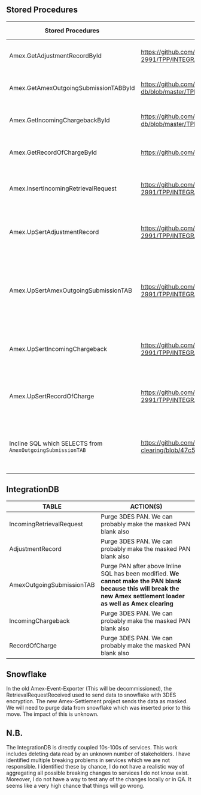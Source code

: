 
## Stored Procedures

| Stored Procedures                                          | Links                                                                                                                                                                                                  | Notes                                                                                                                                                                                                                                                                                                                                                                                                                                                                                                                                                                                                                                                                                                                                                                                                                                                                                                                                                                                                                                                                                                                                       | Action(s)                                                                                                                                                                                                                                                                                           | Suggested Action |
| ---------------------------------------------------------- | ------------------------------------------------------------------------------------------------------------------------------------------------------------------------------------------------------ | ------------------------------------------------------------------------------------------------------------------------------------------------------------------------------------------------------------------------------------------------------------------------------------------------------------------------------------------------------------------------------------------------------------------------------------------------------------------------------------------------------------------------------------------------------------------------------------------------------------------------------------------------------------------------------------------------------------------------------------------------------------------------------------------------------------------------------------------------------------------------------------------------------------------------------------------------------------------------------------------------------------------------------------------------------------------------------------------------------------------------------------------- | --------------------------------------------------------------------------------------------------------------------------------------------------------------------------------------------------------------------------------------------------------------------------------------------------- | ---------------- |
| Amex.GetAdjustmentRecordById                               | https://github.com/cko-card-processing/checkout-tpp-db/blob/task/CPK-2991/TPP/INTEGRATION/Amex/Stored%20Procedures/AdjustmentRecord/GetAdjustmentRecordById.sql#L12                                    | Not used                                                                                                                                                                                                                                                                                                                                                                                                                                                                                                                                                                                                                                                                                                                                                                                                                                                                                                                                                                                                                                                                                                                                    | Stop decrypting and returning decrypted  PAN and instead return blank PAN, __No impact observed__. This can probably be deleted completely                                                                                                                                                          | DELETE SP        |
| Amex.GetAmexOutgoingSubmissionTABById                      | https://github.com/cko-card-processing/checkout-tpp-db/blob/master/TPP/INTEGRATION/Amex/Stored%20Procedures/Submission/AmexOutgoingSubmissionTAB/GetAmexOutgoingSubmissionTABById.sql#L18              | Not used                                                                                                                                                                                                                                                                                                                                                                                                                                                                                                                                                                                                                                                                                                                                                                                                                                                                                                                                                                                                                                                                                                                                    | Stop decrypting and returning decrypted  PAN and instead return blank PAN, __No impact observed__. This can probably be deleted completely                                                                                                                                                          | DELETE SP        |
| Amex.GetIncomingChargebackById                             | https://github.com/cko-card-processing/checkout-tpp-db/blob/master/TPP/INTEGRATION/Amex/Stored%20Procedures/IncomingChargeback/GetIncomingChargebackById.sql#L14                                       | Not used                                                                                                                                                                                                                                                                                                                                                                                                                                                                                                                                                                                                                                                                                                                                                                                                                                                                                                                                                                                                                                                                                                                                    | Stop decrypting and returning decrypted  PAN and instead return blank PAN, __No impact observed__. This can probably be deleted completely                                                                                                                                                          | DELETE SP        |
| Amex.GetRecordOfChargeById                                 | https://github.com/cko-card-processing/checkout-tpp-db/blob/master/TPP/INTEGRATION/Amex/Stored%20Procedures/RecordOfCharge/GetRecordOfChargeById.sql#L14                                               | Not used                                                                                                                                                                                                                                                                                                                                                                                                                                                                                                                                                                                                                                                                                                                                                                                                                                                                                                                                                                                                                                                                                                                                    | Stop decrypting and returning decrypted  PAN and instead return blank PAN, __No impact observed__. This can probably be deleted completely                                                                                                                                                          | DELETE SP        |
| Amex.InsertIncomingRetrievalRequest                        | https://github.com/cko-card-processing/checkout-tpp-db/blob/task/CPK-2991/TPP/INTEGRATION/Amex/Stored%20Procedures/IncomingRetrievalRequest/InsertIncomingRetrievalRequest.sql#L19                     | Masks the Card number and encrypts with 3DES. Not used                                                                                                                                                                                                                                                                                                                                                                                                                                                                                                                                                                                                                                                                                                                                                                                                                                                                                                                                                                                                                                                                                      | Stop 3DES encrypting and insert as as blank, __No impact observed__. This can probably be deleted completely. We can probably also modify to insert PAN as blank and not masked                                                                                                                     | DELETE SP        |
| Amex.UpSertAdjustmentRecord                                | https://github.com/cko-card-processing/checkout-tpp-db/blob/task/CPK-2991/TPP/INTEGRATION/Amex/Stored%20Procedures/AdjustmentRecord/UpSertAdjustmentRecord.sql#L11                                     | Masks the Card number and encrypts with 3DES. Not used                                                                                                                                                                                                                                                                                                                                                                                                                                                                                                                                                                                                                                                                                                                                                                                                                                                                                                                                                                                                                                                                                      | Stop 3DES encrypting and insert encrypted value as as blank, __No impact observed__. This can probably be deleted completely. We can probably also modify to insert PAN as blank and not masked                                                                                                     | DELETE SP        |
| Amex.UpSertAmexOutgoingSubmissionTAB                       | https://github.com/cko-card-processing/checkout-tpp-db/blob/task/CPK-2991/TPP/INTEGRATION/Amex/Stored%20Procedures/Submission/AmexOutgoingSubmissionTAB/UpSertAmexOutgoingSubmissionTAB.sql#L54        | Masks the card number and encrypts with 3DES. This table is currently used in new Amex settlement https://github.com/cko-fort/amex-settlement/blob/main/src/main/java/com/checkout/settlement/amex/clearing/persistence/IntegrationDbRepository.java#L37 and in Amex clearing https://github.com/cko-card-processing/amex-clearing/blob/47c5c235abda0d5320fe542bc871466d1b6f0bfd/src/Infrastructure/Persistence/Repositories/MsSql/LegacyAmexOutgoingSubmissionTabRepository.cs#L182. Amex settlement does not decrypt though. Amex clearing does decrypt. Although it looks like this does get passed to the SP as masked (https://github.com/cko-card-processing/amex-clearing/blob/6a30393561359c8b81fe106099b1686b4eab8345/src/Core.Clearing/Application/UseCases/Clearing/ClearingService.cs#L108). We can update the SP and and update the inline code in Amex.Clearing to stop encrypting and decrypting the data. Alternatively, we can leave it because technically the value is always masked, event whilst being encrypted. However, if we leave it, it risks the key being deleted and the inline sql for amex clearing failing | Stop 3DES encrypting and insert encrypted value as as blank. __We must modify the inline sql below prior to this otherwise it will attempt to decrypt a value which is not encrypted. We must not make the masked PAN blank here because it will cause issues with the new Amex settlement loader__ |                  |
| Amex.UpSertIncomingChargeback                              | https://github.com/cko-card-processing/checkout-tpp-db/blob/task/CPK-2991/TPP/INTEGRATION/Amex/Stored%20Procedures/IncomingChargeback/UpSertIncomingChargeback.sql#L74                                 | Masks the card number and encrypts with 3DES. Not used                                                                                                                                                                                                                                                                                                                                                                                                                                                                                                                                                                                                                                                                                                                                                                                                                                                                                                                                                                                                                                                                                      | Stop 3DES encrypting and insert encrypted value as as blank, __No impact observed__. This can probably be deleted completely. We can probably also modify to insert PAN as blank and not masked                                                                                                     |                  |
| Amex.UpSertRecordOfCharge                                  | https://github.com/cko-card-processing/checkout-tpp-db/blob/task/CPK-2991/TPP/INTEGRATION/Amex/Stored%20Procedures/RecordOfCharge/UpSertRecordOfCharge.sql#L36                                         | Masks the card number and encrypts with 3DES. Not used                                                                                                                                                                                                                                                                                                                                                                                                                                                                                                                                                                                                                                                                                                                                                                                                                                                                                                                                                                                                                                                                                      | Stop 3DES encrypting and insert encrypted value as as blank, __No impact observed__. This can probably be deleted completely. We can probably also modify to insert PAN as blank and not masked                                                                                                     |                  |
| Incline SQL which SELECTS from `AmexOutgoingSubmissionTAB` | https://github.com/cko-card-processing/amex-clearing/blob/47c5c235abda0d5320fe542bc871466d1b6f0bfd/src/Infrastructure/Persistence/Repositories/MsSql/LegacyAmexOutgoingSubmissionTabRepository.cs#L197 |                                                                                                                                                                                                                                                                                                                                                                                                                                                                                                                                                                                                                                                                                                                                                                                                                                                                                                                                                                                                                                                                                                                                             | Stop decrypting and retuning PAN. This will allow use to modify the SP `Amex.UpSertAmexOutgoingSubmissionTAB` to stop encrypting with 3DES. __Impact of this is not known__. Theoretically we can leave this as the value in the IntegrationDB is double masked                                     |                  |

## IntegrationDB

| TABLE                     | ACTION(S)                                                                                                                                                            |
| ------------------------- | -------------------------------------------------------------------------------------------------------------------------------------------------------------------- |
| IncomingRetrievalRequest  | Purge 3DES PAN. We can probably make the masked PAN blank also                                                                                                       |
| AdjustmentRecord          | Purge 3DES PAN. We can probably make the masked PAN blank also                                                                                                       |
| AmexOutgoingSubmissionTAB | Purge PAN after above Inline SQL has been modified. __We cannot make the PAN blank because this will break the new Amex settlement loader as well as Amex clearing__ |
| IncomingChargeback        | Purge 3DES PAN. We can probably make the masked PAN blank also                                                                                                       |
| RecordOfCharge            | Purge 3DES PAN. We can probably make the masked PAN blank also                                                                                                       |

## Snowflake

In the old Amex-Event-Exporter (This will be decommissioned), the RetrievalRequestReceived used to send data to snowflake with 3DES encryption. The new Amex-Settlement project sends the data as masked. We will need to purge data from snowflake which was inserted prior to this move. The impact of this is unknown.

## N.B.

The IntegrationDB is directly coupled 10s-100s of services. This work includes deleting data read by an unknown number of stakeholders. I have identified multiple breaking problems in services which we are not responsible. I identified these by chance, I do not have a realistic way of aggregating all possible breaking changes to services I do not know exist. Moreover, I do not have a way to test any of the changes locally or in QA. It seems like a very high chance that things will go wrong. 


